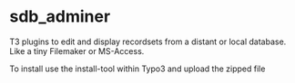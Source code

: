 # sdb_adminer
T3 plugins to edit and display recordsets from a distant or local database.  Like a tiny Filemaker or MS-Access.

To install use the install-tool within Typo3 and upload the zipped file
